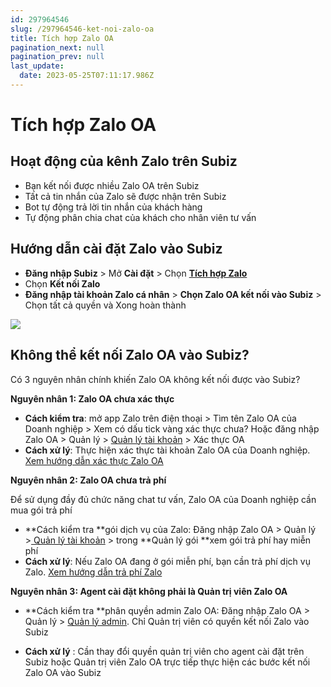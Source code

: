 ```yaml
---
id: 297964546
slug: /297964546-ket-noi-zalo-oa
title: Tích hợp Zalo OA
pagination_next: null
pagination_prev: null
last_update:
  date: 2023-05-25T07:11:17.986Z
---
```


# Tích hợp Zalo OA 



## Hoạt động của kênh Zalo trên Subiz




- Bạn kết nối được nhiều Zalo OA trên Subiz
- Tất cả tin nhắn của Zalo sẽ được nhận trên Subiz
- Bot tự động trả lời tin nhắn của khách hàng
- Tự động phân chia chat của khách cho nhân viên tư vấn


## Hướng dẫn cài đặt Zalo vào Subiz




- **Đăng nhập Subiz** > Mở **Cài đặt** > Chọn **[Tích hợp Zalo](https://app.subiz.com.vn/settings/zalo)**
- Chọn **Kết nối Zalo**
- **Đăng nhập tài khoản Zalo cá nhân** > **Chọn Zalo OA kết nối vào Subiz** > Chọn tất cả quyền và Xong hoàn thành




![](https://vcdn.subiz-cdn.com/file/firrxrtajuwlziwmtrip_acpxkgumifuoofoosble)



## Không thể kết nối Zalo OA vào Subiz?




Có 3 nguyên nhân chính khiến Zalo OA không kết nối được vào Subiz?



**Nguyên nhân 1: Zalo OA chưa xác thực**



- **Cách kiểm tra**: mở app Zalo trên điện thoại > Tìm tên Zalo OA của Doanh nghiệp > Xem có dấu tick vàng xác thực chưa? Hoặc đăng nhập Zalo OA > Quản lý > [Quản lý tài khoản](https://oa.zalo.me/manage/account) > Xác thực OA
- **Cách xử lý**: Thực hiện xác thực tài khoản Zalo OA của Doanh nghiệp. [Xem hướng dẫn xác thực Zalo OA](https://oa.zalo.me/home/resources/guides/huong-dan-xac-thuc-tai-khoan-official-account-cho-doanh-nghiep_70)





**Nguyên nhân 2: Zalo OA chưa trả phí**



Để sử dụng đầy đủ chức năng chat tư vấn, Zalo OA của Doanh nghiệp cần mua gói trả phí



- **Cách kiểm tra **gói dịch vụ của Zalo: Đăng nhập Zalo OA > Quản lý >[ Quản lý tài khoản](https://oa.zalo.me/manage/account) > trong **Quản lý gói **xem gói trả phí hay miễn phí
- **Cách xử lý**: Nếu Zalo OA đang ở gói miễn phí, bạn cần trả phí dịch vụ Zalo. [Xem hướng dẫn trả phí Zalo](https://oa.zalo.me/home/resources/policy/-trien-khai-goi-dich-vu-tra-phi-voi-zalo-oa-doanh-nghiep_4326077009372661188)



**Nguyên nhân 3: Agent cài đặt không phải là Quản trị viên Zalo OA**



- **Cách kiểm tra **phân quyền admin Zalo OA: Đăng nhập Zalo OA > Quản lý > [Quản lý admin](https://oa.zalo.me/manage/mnadmin). Chỉ Quản trị viên có quyền kết nối Zalo vào Subiz

- **Cách xử lý** : Cần thay đổi quyền quản trị viên cho agent cài đặt trên Subiz hoặc Quản trị viên Zalo OA trực tiếp thực hiện các bước kết nối Zalo OA vào Subiz